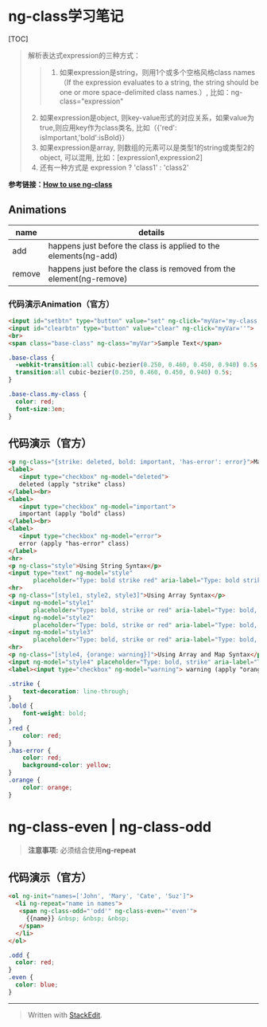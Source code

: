 
# ng-class学习笔记
[TOC]

> 解析表达式expression的三种方式：
> > 1.  如果expression是string，则用1个或多个空格风格class names（If the expression evaluates to a string, the string should be one or more space-delimited class names.）, 比如：ng-class="expression"
> 2. 如果expression是object, 则key-value形式的对应关系，如果value为true,则应用key作为class类名, 比如（{'red': isImportant,'bold':isBold}）
> 3. 如果expression是array, 则数组的元素可以是类型1的string或类型2的object, 可以混用, 比如：[expression1,expression2]
> 4.  还有一种方式是 expression ? 'class1' : 'class2'

**参考链接：[How to use ng-class](https://scotch.io/tutorials/the-many-ways-to-use-ngclass#ngclass-using-the-ternary-operator)**

## Animations
name | details
------|-------
add | happens just before the class is applied to the elements(ng-add)
remove | happens just before the class is removed from the element(ng-remove)

### 代码演示Animation（官方）
```html
<input id="setbtn" type="button" value="set" ng-click="myVar='my-class'">
<input id="clearbtn" type="button" value="clear" ng-click="myVar=''">
<br>
<span class="base-class" ng-class="myVar">Sample Text</span>
```
```css
.base-class {
  -webkit-transition:all cubic-bezier(0.250, 0.460, 0.450, 0.940) 0.5s;
  transition:all cubic-bezier(0.250, 0.460, 0.450, 0.940) 0.5s;
}

.base-class.my-class {
  color: red;
  font-size:3em;
}
```

## 代码演示（官方）
```html
<p ng-class="{strike: deleted, bold: important, 'has-error': error}">Map Syntax Example</p>
<label>
   <input type="checkbox" ng-model="deleted">
   deleted (apply "strike" class)
</label><br>
<label>
   <input type="checkbox" ng-model="important">
   important (apply "bold" class)
</label><br>
<label>
   <input type="checkbox" ng-model="error">
   error (apply "has-error" class)
</label>
<hr>
<p ng-class="style">Using String Syntax</p>
<input type="text" ng-model="style"
       placeholder="Type: bold strike red" aria-label="Type: bold strike red">
<hr>
<p ng-class="[style1, style2, style3]">Using Array Syntax</p>
<input ng-model="style1"
       placeholder="Type: bold, strike or red" aria-label="Type: bold, strike or red"><br>
<input ng-model="style2"
       placeholder="Type: bold, strike or red" aria-label="Type: bold, strike or red 2"><br>
<input ng-model="style3"
       placeholder="Type: bold, strike or red" aria-label="Type: bold, strike or red 3"><br>
<hr>
<p ng-class="[style4, {orange: warning}]">Using Array and Map Syntax</p>
<input ng-model="style4" placeholder="Type: bold, strike" aria-label="Type: bold, strike"><br>
<label><input type="checkbox" ng-model="warning"> warning (apply "orange" class)</label>
```
```css
.strike {
    text-decoration: line-through;
}
.bold {
    font-weight: bold;
}
.red {
    color: red;
}
.has-error {
    color: red;
    background-color: yellow;
}
.orange {
    color: orange;
}
```

# ng-class-even | ng-class-odd

> **注意事项:** 必须结合使用**ng-repeat**

## 代码演示（官方）
```html
<ol ng-init="names=['John', 'Mary', 'Cate', 'Suz']">
  <li ng-repeat="name in names">
   <span ng-class-odd="'odd'" ng-class-even="'even'">
     {{name}} &nbsp; &nbsp; &nbsp;
   </span>
  </li>
</ol>
```
```css
.odd {
  color: red;
}
.even {
  color: blue;
}
```

---------
> Written with [StackEdit](https://stackedit.io/).